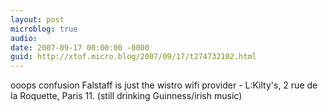 ```yaml
---
layout: post
microblog: true
audio: 
date: 2007-09-17 00:00:00 -0000
guid: http://xtof.micro.blog/2007/09/17/t274732102.html
---
```

ooops confusion Falstaff is just the wistro wifi provider - L:Kilty's, 2 rue de la Roquette, Paris 11. (still drinking Guinness/irish music)
